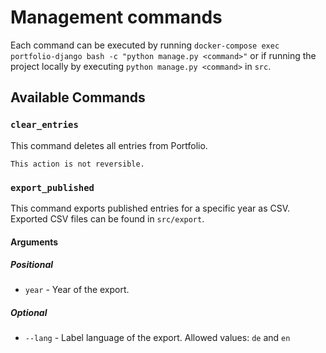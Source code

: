 # Management commands

Each command can be executed by running `docker-compose exec portfolio-django bash -c "python manage.py <command>"`
or if running the project locally by executing `python manage.py <command>` in `src`.

## Available Commands

### `clear_entries`

This command deletes all entries from Portfolio.

```{warning}
This action is not reversible.
```

### `export_published`

This command exports published entries for a specific year as CSV. Exported CSV files can be found in `src/export`.

#### Arguments

##### Positional

* `year` - Year of the export.

##### Optional

* `--lang` - Label language of the export. Allowed values: `de` and `en`
